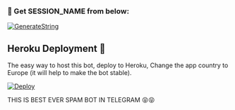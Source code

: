 ### 🧪 Get SESSION_NAME from below:

[![GenerateString](https://img.shields.io/badge/repl.it-generateString-yellowgreen)](https://replit.com/@nat-king-15/Natking-spam#main.py)



## Heroku Deployment 💜
The easy way to host this bot, deploy to Heroku, Change the app country to Europe (it will help to make the bot stable).

[![Deploy](https://www.herokucdn.com/deploy/button.svg)](https://heroku.com/deploy?template=https://github.com/nat-king-15/Nat_king_spam)

THIS IS BEST EVER SPAM BOT IN TELEGRAM 😝😝


